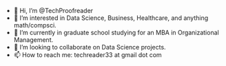 - 👋 Hi, I’m @TechProofreader
- 👀 I’m interested in Data Science, Business, Healthcare, and anything math/compsci.
- 🌱 I’m currently in graduate school studying  for an MBA in Organizational Management.
- 💞️ I’m looking to collaborate on Data Science projects.
- 📫 How to reach me: techreader33 at gmail dot com

<!---
TechProofreader/TechProofreader is a ✨ special ✨ repository because its `README.md` (this file) appears on your GitHub profile.
You can click the Preview link to take a look at your changes.
--->
